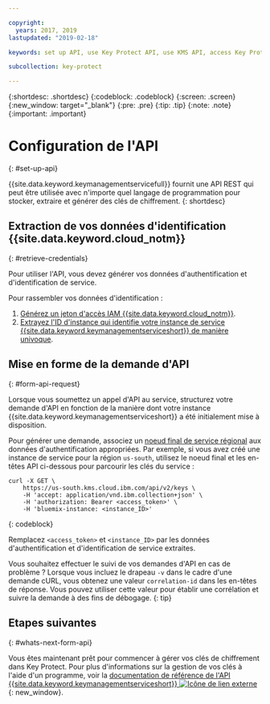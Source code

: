```yaml
---

copyright:
  years: 2017, 2019
lastupdated: "2019-02-18"

keywords: set up API, use Key Protect API, use KMS API, access Key Protect API, access KMS API

subcollection: key-protect

---
```


{:shortdesc: .shortdesc}
{:codeblock: .codeblock}
{:screen: .screen}
{:new_window: target="_blank"}
{:pre: .pre}
{:tip: .tip}
{:note: .note}
{:important: .important}

# Configuration de l'API
{: #set-up-api}

{{site.data.keyword.keymanagementservicefull}} fournit une API REST qui peut être utilisée avec n'importe quel langage de programmation pour stocker, extraire et générer des clés de chiffrement.
{: shortdesc}

## Extraction de vos données d'identification {{site.data.keyword.cloud_notm}}
{: #retrieve-credentials}

Pour utiliser l'API, vous devez générer vos données d'authentification et d'identification de service. 

Pour rassembler vos données d'identification :

1. [Générez un jeton d'accès IAM {{site.data.keyword.cloud_notm}}](/docs/services/key-protect?topic=key-protect-retrieve-access-token).
2. [Extrayez l'ID d'instance qui identifie votre instance de service {{site.data.keyword.keymanagementserviceshort}} de manière univoque](/docs/services/key-protect?topic=key-protect-retrieve-instance-ID).

## Mise en forme de la demande d'API
{: #form-api-request}

Lorsque vous soumettez un appel d'API au service, structurez votre demande d'API en fonction de la manière dont votre instance {{site.data.keyword.keymanagementserviceshort}} a été initialement mise à disposition. 

Pour générer une demande, associez un [noeud final de service régional](/docs/services/key-protect?topic=key-protect-regions) aux données d'authentification appropriées. Par exemple, si vous avez créé une instance de service pour la région `us-south`, utilisez le noeud final et les en-têtes API ci-dessous pour parcourir les clés du service :

```cURL
curl -X GET \
    https://us-south.kms.cloud.ibm.com/api/v2/keys \
    -H 'accept: application/vnd.ibm.collection+json' \
    -H 'authorization: Bearer <access_token>' \
    -H 'bluemix-instance: <instance_ID>'
```
{: codeblock} 

Remplacez `<access_token>` et `<instance_ID>` par les données d'authentification et d'identification de service extraites.

Vous souhaitez effectuer le suivi de vos demandes d'API en cas de problème ? Lorsque vous incluez le drapeau `-v` dans le cadre d'une demande cURL, vous obtenez une valeur `correlation-id` dans les en-têtes de réponse. Vous pouvez utiliser cette valeur pour établir une corrélation et suivre la demande à des fins de débogage.
{: tip} 

## Etapes suivantes
{: #whats-next-form-api}

Vous êtes maintenant prêt pour commencer à gérer vos clés de chiffrement dans Key Protect. Pour plus d'informations sur la gestion de vos clés à l'aide d'un programme, voir la [documentation de référence de l'API {{site.data.keyword.keymanagementserviceshort}} ![Icône de lien externe](../../icons/launch-glyph.svg "Icône de lien externe")](https://{DomainName}/apidocs/key-protect){: new_window}.
